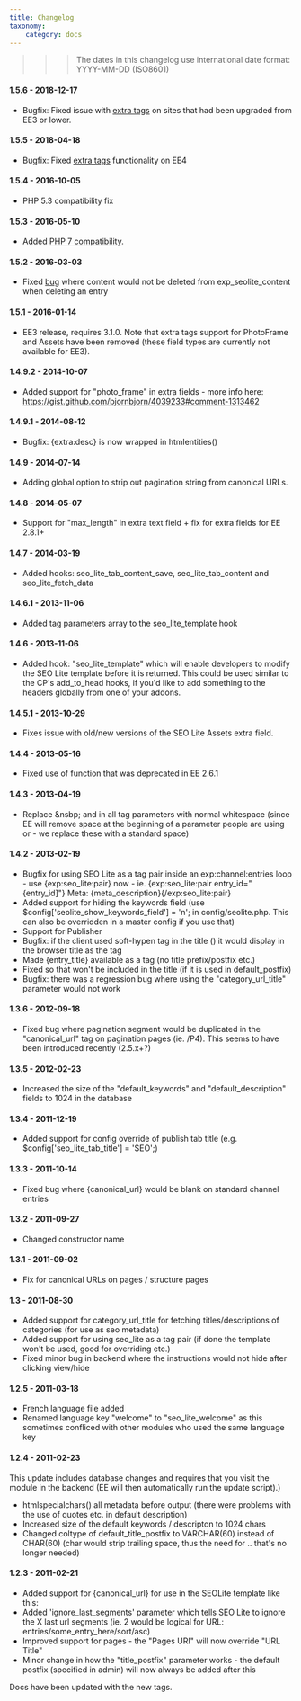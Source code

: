```yaml
---
title: Changelog
taxonomy:
    category: docs
---
```


>>> The dates in this changelog use international date format: YYYY-MM-DD (ISO8601)

#### 1.5.6 - 2018-12-17

* Bugfix: Fixed issue with [extra tags](/seo-lite/extra-tags) on sites that had been upgraded from EE3 or lower.

#### 1.5.5 - 2018-04-18

* Bugfix: Fixed [extra tags](/seo-lite/extra-tags) functionality on EE4

#### 1.5.4 - 2016-10-05

* PHP 5.3 compatibility fix

#### 1.5.3 - 2016-05-10

* Added [PHP 7 compatibility](https://github.com/bjornbjorn/SEO-Lite/issues/27).

#### 1.5.2 - 2016-03-03

* Fixed [bug](https://github.com/bjornbjorn/SEO-Lite/issues/26) where content would not be deleted from exp_seolite_content when deleting an entry

#### 1.5.1 - 2016-01-14

* EE3 release, requires 3.1.0. Note that extra tags support for PhotoFrame and Assets have been removed (these field types are currently not available for EE3).

#### 1.4.9.2 - 2014-10-07

* Added support for "photo_frame" in extra fields - more info here: https://gist.github.com/bjornbjorn/4039233#comment-1313462

#### 1.4.9.1 - 2014-08-12

* Bugfix: {extra:desc} is now wrapped in htmlentities()

#### 1.4.9 - 2014-07-14

* Adding global option to strip out pagination string from canonical URLs.

#### 1.4.8 - 2014-05-07

* Support for "max_length" in extra text field + fix for extra fields for EE 2.8.1+

#### 1.4.7 - 2014-03-19

* Added hooks: seo_lite_tab_content_save, seo_lite_tab_content and seo_lite_fetch_data


#### 1.4.6.1 - 2013-11-06

* Added tag parameters array to the seo_lite_template hook

     		
#### 1.4.6 - 2013-11-06

* Added hook: "seo_lite_template" which will enable developers to modify the SEO Lite template before it is returned.
  This could be used similar to the CP's add_to_head hooks, if you'd like to add something to the headers globally from
  one of your addons.
  
#### 1.4.5.1 - 2013-10-29

* Fixes issue with old/new versions of the SEO Lite Assets extra field.


#### 1.4.4 - 2013-05-16

* Fixed use of function that was deprecated in EE 2.6.1

#### 1.4.3 - 2013-04-19

* Replace &nsbp; and   in all tag parameters with normal whitespace (since EE will remove space at the beginning of a parameter people are using   or   - we replace these with a standard space)

#### 1.4.2 - 2013-02-19

* Bugfix for using SEO Lite as a tag pair inside an exp:channel:entries loop - use {exp:seo_lite:pair} now - ie. {exp:seo_lite:pair entry_id="{entry_id]"} Meta: {meta_description}{/exp:seo_lite:pair}
* Added support for hiding the keywords field (use $config['seolite_show_keywords_field'] = 'n'; in config/seolite.php. This can also be overridden in a master config if you use that)
* Support for Publisher
* Bugfix: if the client used soft-hypen tag in the title (­) it would display in the browser title as the tag
* Made {entry_title} available as a tag (no title prefix/postfix etc.)
* Fixed so that   won't be included in the title (if it is used in default_postfix)
* Bugfix: there was a regression bug where using the "category_url_title" parameter would not work

#### 1.3.6 - 2012-09-18

* Fixed bug where pagination segment would be duplicated in the "canonical_url" tag on pagination pages (ie. /P4). This seems to have been introduced recently (2.5.x+?)

#### 1.3.5 - 2012-02-23

* Increased the size of the "default_keywords" and "default_description" fields to 1024 in the database

#### 1.3.4 - 2011-12-19

* Added support for config override of publish tab title (e.g. $config['seo_lite_tab_title'] = 'SEO';)

#### 1.3.3 - 2011-10-14

* Fixed bug where {canonical_url} would be blank on standard channel entries

#### 1.3.2 - 2011-09-27

* Changed constructor name

#### 1.3.1 - 2011-09-02

* Fix for canonical URLs on pages / structure pages


#### 1.3 - 2011-08-30

* Added support for category_url_title for fetching titles/descriptions of categories (for use as seo metadata)
* Added support for using seo_lite as a tag pair (if done the template won't be used, good for overriding etc.)
* Fixed minor bug in backend where the instructions would not hide after clicking view/hide

#### 1.2.5 - 2011-03-18

* French language file added
* Renamed language key "welcome" to "seo_lite_welcome" as this sometimes confliced with other modules who used the same language key

#### 1.2.4 - 2011-02-23

This update includes database changes and requires that you visit the module in the backend (EE will then automatically run the update script).)

* htmlspecialchars() all metadata before output (there were problems with the use of quotes etc. in default description)
* Increased size of the default keywords / descripton to 1024 chars
* Changed coltype of default_title_postfix to VARCHAR(60) instead of CHAR(60) (char would strip trailing space, thus the need for   .. that's no longer needed)


#### 1.2.3 - 2011-02-21

* Added support for {canonical_url} for use in the SEOLite template like this:	
* Added 'ignore_last_segments' parameter which tells SEO Lite to ignore the X last url segments (ie. 2 would be logical for URL: entries/some_entry_here/sort/asc)
* Improved support for pages - the "Pages URI" will now override "URL Title"
* Minor change in how the "title_postfix" parameter works - the default postfix (specified in admin) will now always be added after this

Docs have been updated with the new tags.